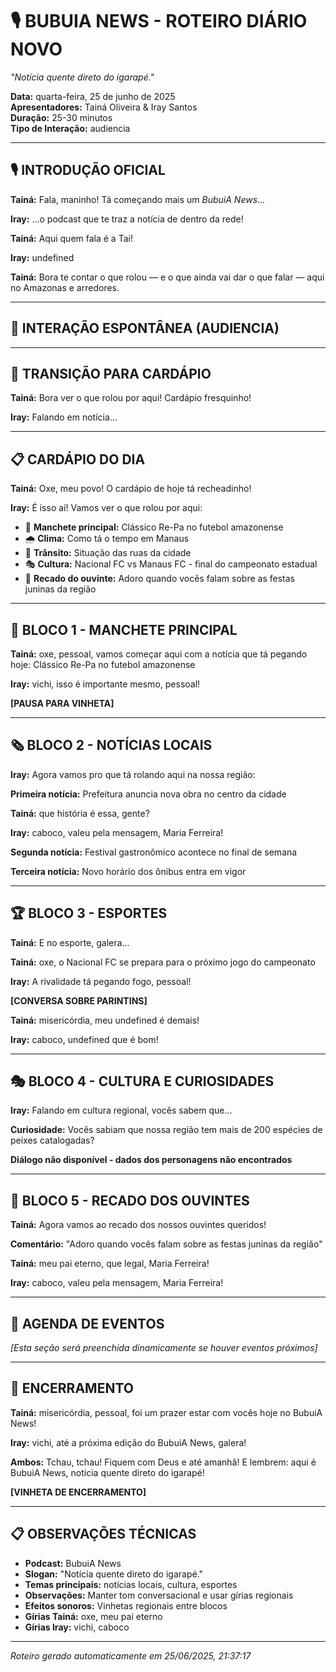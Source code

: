 <!-- METADADOS DE REVISÃO -->
<!-- Data: 25/06/2025, 21:37:17 -->
<!-- Episódio: 1 -->
<!-- Nível autonomia atual: 0/10 -->
<!-- Necessita revisão: SIM -->

<!-- ÁREAS DE ATENÇÃO: -->
<!-- ⚠️ REVISÃO COMPLETA: Sistema ainda aprendendo -->

<!-- ================== ROTEIRO ================== -->

# 🎙️ BUBUIA NEWS - ROTEIRO DIÁRIO NOVO

_"Notícia quente direto do igarapé."_

**Data:** quarta-feira, 25 de junho de 2025  
**Apresentadores:** Tainá Oliveira & Iray Santos  
**Duração:** 25-30 minutos  
**Tipo de Interação:** audiencia

---

## 🎙️ INTRODUÇÃO OFICIAL

**Tainá:** Fala, maninho! Tá começando mais um *BubuiA News*...

**Iray:** ...o podcast que te traz a notícia de dentro da rede!

**Tainá:** Aqui quem fala é a Tai!

**Iray:** undefined

**Tainá:** Bora te contar o que rolou — e o que ainda vai dar o que falar — aqui no Amazonas e arredores.



---

## 💬 INTERAÇÃO ESPONTÂNEA (AUDIENCIA)



---

## 🔄 TRANSIÇÃO PARA CARDÁPIO

**Tainá:** Bora ver o que rolou por aqui! Cardápio fresquinho!

**Iray:** Falando em notícia...



---

## 📋 CARDÁPIO DO DIA

**Tainá:** Oxe, meu povo! O cardápio de hoje tá recheadinho!

**Iray:** É isso aí! Vamos ver o que rolou por aqui:

- 🔴 **Manchete principal:** Clássico Re-Pa no futebol amazonense
- 🌧️ **Clima:** Como tá o tempo em Manaus
- 🚌 **Trânsito:** Situação das ruas da cidade
- 🎭 **Cultura:** Nacional FC vs Manaus FC - final do campeonato estadual
- 💬 **Recado do ouvinte:** Adoro quando vocês falam sobre as festas juninas da região

---

## 📰 BLOCO 1 - MANCHETE PRINCIPAL

**Tainá:** oxe, pessoal, vamos começar aqui com a notícia que tá pegando hoje: Clássico Re-Pa no futebol amazonense

**Iray:** vichi, isso é importante mesmo, pessoal!

**[PAUSA PARA VINHETA]**

---

## 🗞️ BLOCO 2 - NOTÍCIAS LOCAIS

**Iray:** Agora vamos pro que tá rolando aqui na nossa região:

**Primeira notícia:** Prefeitura anuncia nova obra no centro da cidade

**Tainá:** que história é essa, gente?

**Iray:** caboco, valeu pela mensagem, Maria Ferreira!

**Segunda notícia:** Festival gastronômico acontece no final de semana

**Terceira notícia:** Novo horário dos ônibus entra em vigor

---

## 🏆 BLOCO 3 - ESPORTES

**Tainá:** E no esporte, galera...

**Tainá:** oxe, o Nacional FC se prepara para o próximo jogo do campeonato

**Iray:** A rivalidade tá pegando fogo, pessoal!

**[CONVERSA SOBRE PARINTINS]**

**Tainá:** misericórdia, meu undefined é demais!

**Iray:** caboco, undefined que é bom!

---

## 🎭 BLOCO 4 - CULTURA E CURIOSIDADES

**Iray:** Falando em cultura regional, vocês sabem que...

**Curiosidade:** Vocês sabiam que nossa região tem mais de 200 espécies de peixes catalogadas?

**Diálogo não disponível - dados dos personagens não encontrados**

---

## 💬 BLOCO 5 - RECADO DOS OUVINTES

**Tainá:** Agora vamos ao recado dos nossos ouvintes queridos!

**Comentário:** "Adoro quando vocês falam sobre as festas juninas da região"

**Tainá:** meu pai eterno, que legal, Maria Ferreira!

**Iray:** caboco, valeu pela mensagem, Maria Ferreira!

---

## 📅 AGENDA DE EVENTOS

_[Esta seção será preenchida dinamicamente se houver eventos próximos]_

---

## 🎵 ENCERRAMENTO

**Tainá:** misericórdia, pessoal, foi um prazer estar com vocês hoje no BubuiA News!

**Iray:** vichi, até a próxima edição do BubuiA News, galera!

**Ambos:** Tchau, tchau! Fiquem com Deus e até amanhã! E lembrem: aqui é BubuiA News, notícia quente direto do igarapé!

**[VINHETA DE ENCERRAMENTO]**

---

## 📋 OBSERVAÇÕES TÉCNICAS

- **Podcast:** BubuiA News
- **Slogan:** "Notícia quente direto do igarapé."
- **Temas principais:** notícias locais, cultura, esportes
- **Observações:** Manter tom conversacional e usar gírias regionais
- **Efeitos sonoros:** Vinhetas regionais entre blocos
- **Gírias Tainá:** oxe, meu pai eterno
- **Gírias Iray:** vichi, caboco

---

_Roteiro gerado automaticamente em 25/06/2025, 21:37:17_
